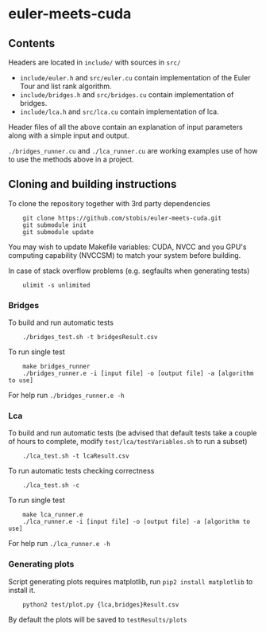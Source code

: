 # euler-meets-cuda

## Contents
Headers are located in ```include/``` with sources in ```src/```
- ```include/euler.h``` and ```src/euler.cu``` contain implementation of the Euler Tour and list rank algorithm.
- ```include/bridges.h``` and ```src/bridges.cu``` contain implementation of bridges.
- ```include/lca.h``` and ```src/lca.cu``` contain implementation of lca.

Header files of all the above contain an explanation of input parameters along with a simple input and output.

```./bridges_runner.cu``` and ```./lca_runner.cu``` are working examples use of how to use the methods above in a project.


## Cloning and building instructions
To clone the repository together with 3rd party dependencies
```shell
    git clone https://github.com/stobis/euler-meets-cuda.git
    git submodule init
    git submodule update
```

You may wish to update Makefile variables: CUDA, NVCC and you GPU's computing capability (NVCCSM) to match your system before building.

In case of stack overflow problems (e.g. segfaults when generating tests)
```shell
    ulimit -s unlimited
```

### Bridges
To build and run automatic tests
```shell
    ./bridges_test.sh -t bridgesResult.csv
```

To run single test
```shell
    make bridges_runner
    ./bridges_runner.e -i [input file] -o [output file] -a [algorithm to use]
```
For help run ```./bridges_runner.e -h```

### Lca
To build and run automatic tests (be advised that default tests take a couple of hours to complete, modify ```test/lca/testVariables.sh``` to run a subset)
```shell
    ./lca_test.sh -t lcaResult.csv
```

To run automatic tests checking correctness
```shell
    ./lca_test.sh -c
```

To run single test
```shell
    make lca_runner.e
    ./lca_runner.e -i [input file] -o [output file] -a [algorithm to use]
```
For help run ```./lca_runner.e -h```


### Generating plots
Script generating plots requires matplotlib, run ```pip2 install matplotlib``` to install it.

```shell
    python2 test/plot.py {lca,bridges}Result.csv
```
By default the plots will be saved to ```testResults/plots```
